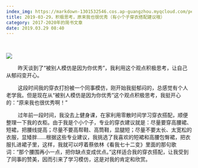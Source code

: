 ```yaml
---
index_img: https://markdown-1301532546.cos.ap-guangzhou.myqcloud.com/peipei_blog/20210921144051.jpeg
title: 2019-03-29，积极思考，原来我也很优秀（有小个子穿衣搭配建议哦）
category: 2017-2020年的简书文章
date: 2019.03.29 08:40
---
```


   

![](https://markdown-1301532546.cos.ap-guangzhou.myqcloud.com/peipei_blog/20210921144051.jpeg)  



        昨天谈到了“被别人模仿是因为你优秀”，我利用这个观点积极思考，让自己从郁闷变开心。  

        这段时间我的穿衣打扮被一个同事模仿，刚开始我挺郁闷的，总感觉有个人老学我。但是现在从“被别人模仿是因为你优秀”这个观点积极思考，我挺开心的：“原来我也很优秀啊！”  

        过年前一段时间，我没去上健身课，在家利用零散时间学习穿衣搭配，顺便整理一下我的衣柜。由于我是个小个子，专业的穿衣建议就是：尽量要穿高腰裙、短裙，把腰线提高；尽量不要高帮鞋、高筒鞋，显腿短；尽量不要太长、太宽松的衣服，显矮胖……根据这些专业建议，我挑选了我喜欢的短裙和高腰包臀裙，把衣服扎进裙子里，这样，我就可以哼着蔡依林《看我七十二变》里面的那句歌词：“那个腰围再小一点，把你缺点变成优点。”这样适合我的穿衣搭配，让我受到了同事的赞美，因而引来了学习模仿，这是对我的肯定和欣赏。